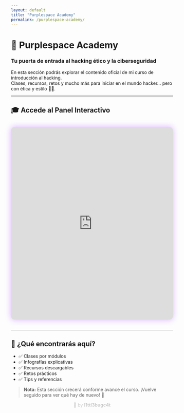 ```yaml
---
layout: default
title: "Purplespace Academy"
permalink: /purplespace-academy/
---
```


# 🚀 Purplespace Academy  
### Tu puerta de entrada al hacking ético y la ciberseguridad

En esta sección podrás explorar el contenido oficial de mi curso de introducción al hacking.  
Clases, recursos, retos y mucho más para iniciar en el mundo hacker… pero con ética y estilo 👾✨.

---

## 🎓 Accede al Panel Interactivo

<div style="margin: 2rem 0;">
  <iframe src="https://view.genially.com/687d8855e193431103c87a50/interactive-content-panel-ihfe-purplespace-academy"
          width="100%" 
          height="600"
          frameborder="0"
          allowfullscreen
          style="border-radius: 10px; box-shadow: 0 0 20px rgba(140,0,255,0.3);">
  </iframe>
</div>

---

## 📌 ¿Qué encontrarás aquí?
- ✅ Clases por módulos
- ✅ Infografías explicativas
- ✅ Recursos descargables
- ✅ Retos prácticos
- ✅ Tips y referencias

> **Nota:** Esta sección crecerá conforme avance el curso. ¡Vuelve seguido para ver qué hay de nuevo! 🚀

<p style="text-align:center; color:#ccc;">👾 by <strong>l1ttl3bugc4t</strong></p>
